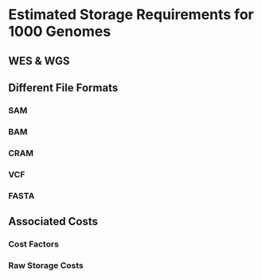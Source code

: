 # Estimated Storage Requirements for 1000 Genomes
## WES & WGS
## Different File Formats
### SAM
### BAM
### CRAM
### VCF
### FASTA
## Associated Costs
### Cost Factors
### Raw Storage Costs
